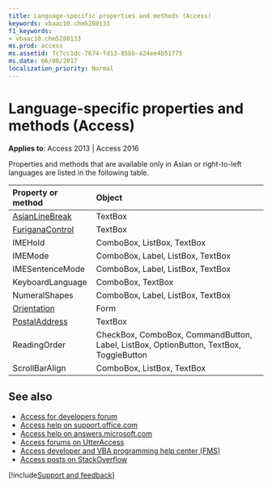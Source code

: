 ```yaml
---
title: Language-specific properties and methods (Access)
keywords: vbaac10.chm5280133
f1_keywords:
- vbaac10.chm5280133
ms.prod: access
ms.assetid: 7c7cc1dc-7674-fd13-85bb-a24ee4b51775
ms.date: 06/08/2017
localization_priority: Normal
---
```



# Language-specific properties and methods (Access)

**Applies to**: Access 2013 | Access 2016

Properties and methods that are available only in Asian or right-to-left languages are listed in the following table.

|Property or method|Object|
|:-----|:-----|
|[AsianLineBreak](https://docs.microsoft.com/office/vba/api/Access.TextBox.AsianLineBreak)|TextBox|
|[FuriganaControl](https://docs.microsoft.com/office/vba/api/Access.TextBox.FuriganaControl)|TextBox|
|IMEHold|ComboBox, ListBox, TextBox|
|IMEMode|ComboBox, Label, ListBox, TextBox|
|IMESentenceMode|ComboBox, Label, ListBox, TextBox|
|KeyboardLanguage|ComboBox, TextBox|
|NumeralShapes|ComboBox, Label, ListBox, TextBox|
|[Orientation](https://docs.microsoft.com/office/vba/api/Access.Form.Orientation)|Form|
|[PostalAddress](https://docs.microsoft.com/office/vba/api/Access.TextBox.PostalAddress)|TextBox|
|ReadingOrder|CheckBox, ComboBox, CommandButton, Label, ListBox, OptionButton, TextBox, ToggleButton|
|ScrollBarAlign|ComboBox, ListBox, TextBox|

## See also

- [Access for developers forum](https://social.msdn.microsoft.com/Forums/office/home?forum=accessdev)
- [Access help on support.office.com](https://support.office.com/search/results?query=Access)
- [Access help on answers.microsoft.com](https://answers.microsoft.com/)
- [Access forums on UtterAccess](https://www.utteraccess.com/forum/index.php?act=idx)
- [Access developer and VBA programming help center (FMS)](https://www.fmsinc.com/MicrosoftAccess/developer/)
- [Access posts on StackOverflow](https://stackoverflow.com/questions/tagged/ms-access)

[!include[Support and feedback](~/includes/feedback-boilerplate.md)]